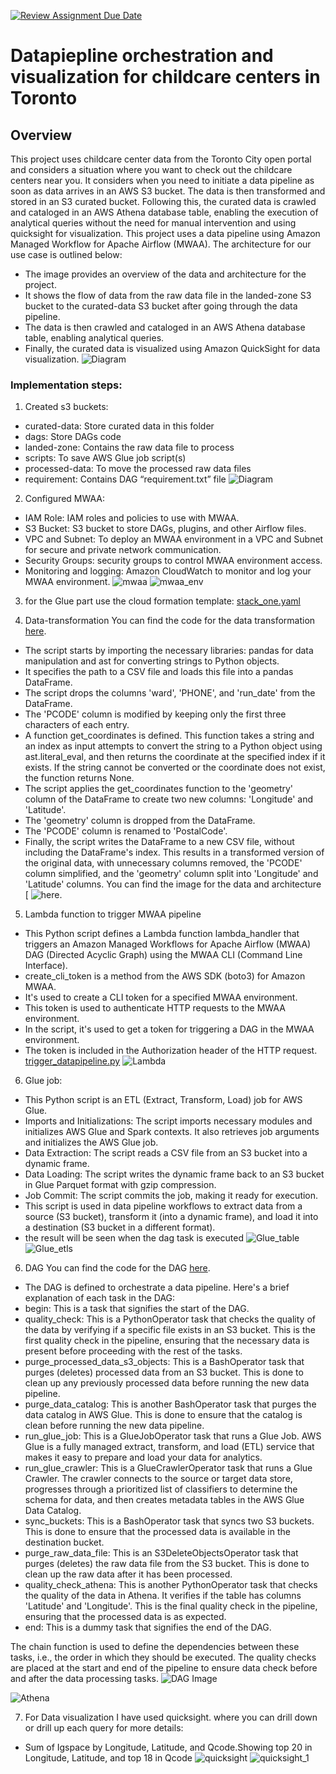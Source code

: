 [![Review Assignment Due Date](https://classroom.github.com/assets/deadline-readme-button-24ddc0f5d75046c5622901739e7c5dd533143b0c8e959d652212380cedb1ea36.svg)](https://classroom.github.com/a/1lXY_Wlg)

# Datapiepline orchestration and visualization for childcare centers in Toronto

## Overview
This project uses childcare center data from the Toronto City open portal and considers a situation where you want to check out the childcare centers near you. It considers when you need to initiate a data pipeline as soon as data arrives in an AWS S3 bucket. The data is then transformed and stored in an S3 curated bucket. Following this, the curated data is crawled and cataloged in an AWS Athena database table, enabling the execution of analytical queries without the need for manual intervention and using quicksight for visualization. This project uses a data pipeline using Amazon Managed Workflow for Apache Airflow (MWAA). The architecture for our use case is outlined below:

- The image provides an overview of the data and architecture for the project.
- It shows the flow of data from the raw data file in the landed-zone S3 bucket to the curated-data S3 bucket after going through the data pipeline.
- The data is then crawled and cataloged in an AWS Athena database table, enabling analytical queries.
- Finally, the curated data is visualized using Amazon QuickSight for data visualization.
![Diagram](images/mwaa-data-pipeline-architecture.png)

### Implementation steps:

1. Created s3 buckets:
- curated-data: Store curated data in this folder
- dags: Store DAGs code
- landed-zone: Contains the raw data file to process
- scripts: To save AWS Glue job script(s)
- processed-data: To move the processed raw data files
- requirement: Contains DAG “requirement.txt” file
![Diagram](images/s3_bucket.png)

2. Configured MWAA: 
- IAM Role: IAM roles and policies to use with MWAA.
- S3 Bucket: S3 bucket to store DAGs, plugins, and other Airflow files.
- VPC and Subnet: To deploy an MWAA environment in a VPC and Subnet for secure and private network communication.
- Security Groups: security groups to control MWAA environment access.
- Monitoring and logging: Amazon CloudWatch to monitor and log your MWAA environment.
![mwaa](images/mwaa_env.png)
![mwaa_env](images/mwaa_env_1.png)

3. for the Glue part use the cloud formation template:
[stack_one.yaml](cloudformation/stack_one.yaml)

4. Data-transformation
You can find the code for the data transformation [here](src/code/data-transformation.py).
- The script starts by importing the necessary libraries: pandas for data manipulation and ast for converting strings to Python objects.
- It specifies the path to a CSV file and loads this file into a pandas DataFrame.
- The script drops the columns 'ward', 'PHONE', and 'run_date' from the DataFrame.
- The 'PCODE' column is modified by keeping only the first three characters of each entry.
- A function get_coordinates is defined. This function takes a string and an index as input attempts to convert the string to a Python object using ast.literal_eval, and then returns the coordinate at the specified index if it exists. If the string cannot be converted or the coordinate does not exist, the function returns None.
- The script applies the get_coordinates function to the 'geometry' column of the DataFrame to create two new columns: 'Longitude' and 'Latitude'.
- The 'geometry' column is dropped from the DataFrame.
- The 'PCODE' column is renamed to 'PostalCode'.
- Finally, the script writes the DataFrame to a new CSV file, without including the DataFrame's index. This results in a transformed version of the original data, with unnecessary columns removed, the 'PCODE' column simplified, and the 'geometry' column split into 'Longitude' and 'Latitude' columns.
You can find the image for the data and architecture [
![here](images/data.png).

5. Lambda function to trigger MWAA pipeline
- This Python script defines a Lambda function lambda_handler that triggers an Amazon Managed Workflows for Apache Airflow (MWAA) DAG (Directed Acyclic Graph) using the MWAA CLI (Command Line Interface).
- create_cli_token is a method from the AWS SDK (boto3) for Amazon MWAA.
- It's used to create a CLI token for a specified MWAA environment.
- This token is used to authenticate HTTP requests to the MWAA environment.
- In the script, it's used to get a token for triggering a DAG in the MWAA environment.
- The token is included in the Authorization header of the HTTP request.
[trigger_datapipeline.py](src/lambda/trigger_datapipeline.py)
![Lambda](images/lambda.png)

6. Glue job:
- This Python script is an ETL (Extract, Transform, Load) job for AWS Glue. 
- Imports and Initializations: The script imports necessary modules and initializes AWS Glue and Spark contexts. It also retrieves job arguments and initializes the AWS Glue job.
- Data Extraction: The script reads a CSV file from an S3 bucket into a dynamic frame.
- Data Loading: The script writes the dynamic frame back to an S3 bucket in Glue Parquet format with gzip compression.
- Job Commit: The script commits the job, making it ready for execution.
- This script is used in data pipeline workflows to extract data from a source (S3 bucket), transform it (into a dynamic frame), and load it into a destination (S3 bucket in a different format).
- the result will be seen when the dag task is executed 
![Glue_table](images/glue_table.png)
![Glue_etls](images/glue_etls.png)

6. DAG
You can find the code for the DAG [here](src/dag/datapipeline-orc-one.py).
- The DAG is defined to orchestrate a data pipeline. Here's a brief explanation of each task in the DAG:
- begin: This is a task that signifies the start of the DAG.
- quality_check: This is a PythonOperator task that checks the quality of the data by verifying if a specific file exists in an S3 bucket. 
This is the first quality check in the pipeline, ensuring that the necessary data is present before proceeding with the rest of the tasks.
- purge_processed_data_s3_objects: This is a BashOperator task that purges (deletes) processed data from an S3 bucket. 
This is done to clean up any previously processed data before running the new data pipeline.
- purge_data_catalog: This is another BashOperator task that purges the data catalog in AWS Glue. 
This is done to ensure that the catalog is clean before running the new data pipeline.
- run_glue_job: This is a GlueJobOperator task that runs a Glue Job. AWS Glue is a fully managed extract, transform, and load (ETL) service that makes it easy to prepare and load your data for analytics.
- run_glue_crawler: This is a GlueCrawlerOperator task that runs a Glue Crawler. 
The crawler connects to the source or target data store, progresses through a prioritized list of classifiers to determine the schema for data, and then creates metadata tables in the AWS Glue Data Catalog.
- sync_buckets: This is a BashOperator task that syncs two S3 buckets. This is done to ensure that the processed data is available in the destination bucket.
- purge_raw_data_file: This is an S3DeleteObjectsOperator task that purges (deletes) the raw data file from the S3 bucket. This is done to clean up the raw data after it has been processed.
- quality_check_athena: This is another PythonOperator task that checks the quality of the data in Athena. It verifies if the table has columns 'Latitude' and 'Longitude'. This is the final quality check in the pipeline, ensuring that the processed data is as expected.
- end: This is a dummy task that signifies the end of the DAG.

The chain function is used to define the dependencies between these tasks, i.e., the order in which they should be executed. The quality checks are placed at the start and end of the pipeline to ensure data check before and after the data processing tasks.
![DAG Image](images/dag_mwaa.png)

![Athena](images/Athena.png)

7. For Data visualization I have used quicksight. where you can drill down or drill up each query for more details:
- Sum of Igspace by Longitude, Latitude, and Qcode.Showing top 20 in Longitude, Latitude, and top 18 in Qcode
![quicksight](images/quicksight.png)
![quicksight_1](images/quicksight_1.png)

	



	




